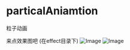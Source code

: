 # particalAniamtion
粒子动画


来点效果图吧 (在effect目录下)
![Image](https://github.com/FounderIsShadowWalker/particalAniamtion/blob/master/effect/all.gif)
![Image](https://github.com/FounderIsShadowWalker/particalAniamtion/blob/master/effect/partical.gif)